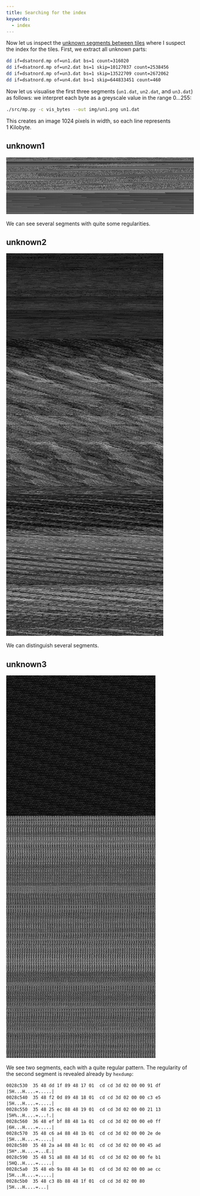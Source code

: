 ```yaml
---
title: Searching for the index
keywords:
  - index
---
```


Now let us inspect the [unknown segments between
tiles](/2024-04-22-getting-an-overview-on-the-file-content.markdown)
where I suspect the index for the tiles. First, we extract all unknown
parts:

```sh
dd if=dsatnord.mp of=un1.dat bs=1 count=316020
dd if=dsatnord.mp of=un2.dat bs=1 skip=10127037 count=2538456
dd if=dsatnord.mp of=un3.dat bs=1 skip=13522709 count=2672062
dd if=dsatnord.mp of=un4.dat bs=1 skip=644833451 count=460
```

Now let us visualise the first three segments (`un1.dat`, `un2.dat`,
and `un3.dat`) as follows: we interpret each byte as a greyscale value
in the range 0...255:

```sh
./src/mp.py -c vis_bytes --out img/un1.png un1.dat
```

This creates an image 1024 pixels in width, so each line represents
1 Kilobyte.

## unknown1

![](/img/un1.png)

We can see several segments with quite some regularities.

## unknown2

![](/img/un2.png)

We can distinguish several segments.

## unknown3

![](/img/un3.png)

We see two segments, each with a quite regular pattern. The regularity
of the second segment is revealed already by `hexdump`:

```
0028c530  35 48 dd 1f 89 48 17 01  cd cd 3d 02 00 00 91 df  |5H...H....=.....|
0028c540  35 48 f2 0d 89 48 18 01  cd cd 3d 02 00 00 c3 e5  |5H...H....=.....|
0028c550  35 48 25 ec 88 48 19 01  cd cd 3d 02 00 00 21 13  |5H%..H....=...!.|
0028c560  36 48 ef bf 88 48 1a 01  cd cd 3d 02 00 00 e0 ff  |6H...H....=.....|
0028c570  35 48 c6 a4 88 48 1b 01  cd cd 3d 02 00 00 2e de  |5H...H....=.....|
0028c580  35 48 2a a4 88 48 1c 01  cd cd 3d 02 00 00 45 ad  |5H*..H....=...E.|
0028c590  35 48 51 a8 88 48 1d 01  cd cd 3d 02 00 00 fe b1  |5HQ..H....=.....|
0028c5a0  35 48 eb 9a 88 48 1e 01  cd cd 3d 02 00 00 ae cc  |5H...H....=.....|
0028c5b0  35 48 c3 8b 88 48 1f 01  cd cd 3d 02 00 80        |5H...H....=...|
```
